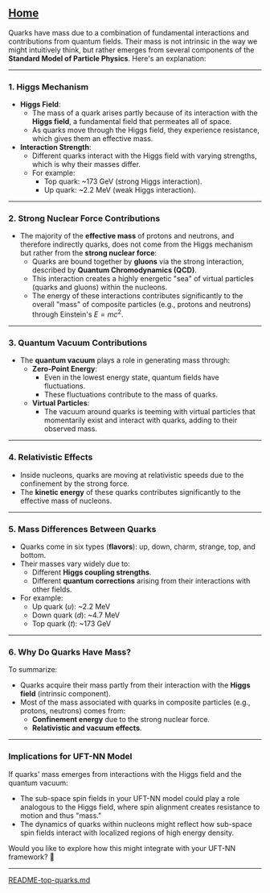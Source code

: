 [Home](https://t2m.io/VwvDcuw)
---

Quarks have mass due to a combination of fundamental interactions and contributions from quantum fields. Their mass is not intrinsic in the way we might intuitively think, but rather emerges from several components of the **Standard Model of Particle Physics**. Here's an explanation:

---

### **1. Higgs Mechanism**
- **Higgs Field**:
  - The mass of a quark arises partly because of its interaction with the **Higgs field**, a fundamental field that permeates all of space.
  - As quarks move through the Higgs field, they experience resistance, which gives them an effective mass.
- **Interaction Strength**:
  - Different quarks interact with the Higgs field with varying strengths, which is why their masses differ.
  - For example:
    - Top quark: ~173 GeV (strong Higgs interaction).
    - Up quark: ~2.2 MeV (weak Higgs interaction).

---

### **2. Strong Nuclear Force Contributions**
- The majority of the **effective mass** of protons and neutrons, and therefore indirectly quarks, does not come from the Higgs mechanism but rather from the **strong nuclear force**:
  - Quarks are bound together by **gluons** via the strong interaction, described by **Quantum Chromodynamics (QCD)**.
  - This interaction creates a highly energetic "sea" of virtual particles (quarks and gluons) within the nucleons.
  - The energy of these interactions contributes significantly to the overall "mass" of composite particles (e.g., protons and neutrons) through Einstein's $E = mc^2$.

---

### **3. Quantum Vacuum Contributions**
- The **quantum vacuum** plays a role in generating mass through:
  - **Zero-Point Energy**:
    - Even in the lowest energy state, quantum fields have fluctuations.
    - These fluctuations contribute to the mass of quarks.
  - **Virtual Particles**:
    - The vacuum around quarks is teeming with virtual particles that momentarily exist and interact with quarks, adding to their observed mass.

---

### **4. Relativistic Effects**
- Inside nucleons, quarks are moving at relativistic speeds due to the confinement by the strong force.
- The **kinetic energy** of these quarks contributes significantly to the effective mass of nucleons.

---

### **5. Mass Differences Between Quarks**
- Quarks come in six types (**flavors**): up, down, charm, strange, top, and bottom.
- Their masses vary widely due to:
  - Different **Higgs coupling strengths**.
  - Different **quantum corrections** arising from their interactions with other fields.
- For example:
  - Up quark ($u$): ~2.2 MeV
  - Down quark ($d$): ~4.7 MeV
  - Top quark ($t$): ~173 GeV

---

### **6. Why Do Quarks Have Mass?**
To summarize:
- Quarks acquire their mass partly from their interaction with the **Higgs field** (intrinsic component).
- Most of the mass associated with quarks in composite particles (e.g., protons, neutrons) comes from:
  - **Confinement energy** due to the strong nuclear force.
  - **Relativistic and vacuum effects**.

---

### **Implications for UFT-NN Model**
If quarks' mass emerges from interactions with the Higgs field and the quantum vacuum:
- The sub-space spin fields in your UFT-NN model could play a role analogous to the Higgs field, where spin alignment creates resistance to motion and thus "mass."
- The dynamics of quarks within nucleons might reflect how sub-space spin fields interact with localized regions of high energy density.

Would you like to explore how this might integrate with your UFT-NN framework? 🚀


---

[README-top-quarks.md](https://t2m.io/fMKgKX5)
